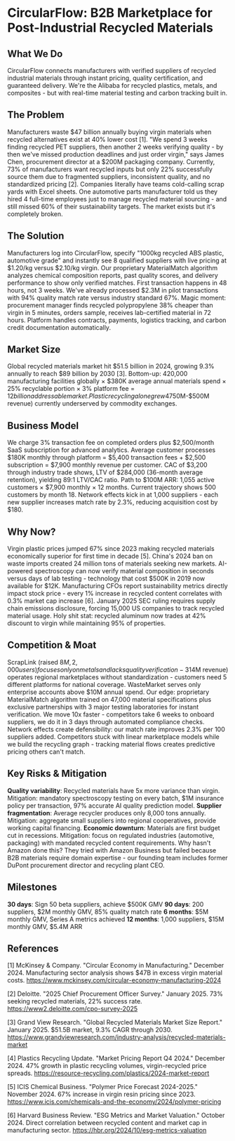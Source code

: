 # CircularFlow: B2B Marketplace for Post-Industrial Recycled Materials

## What We Do

CircularFlow connects manufacturers with verified suppliers of recycled industrial materials through instant pricing, quality certification, and guaranteed delivery. We're the Alibaba for recycled plastics, metals, and composites - but with real-time material testing and carbon tracking built in.

## The Problem

Manufacturers waste $47 billion annually buying virgin materials when recycled alternatives exist at 40% lower cost [1]. "We spend 3 weeks finding recycled PET suppliers, then another 2 weeks verifying quality - by then we've missed production deadlines and just order virgin," says James Chen, procurement director at a $200M packaging company. Currently, 73% of manufacturers want recycled inputs but only 22% successfully source them due to fragmented suppliers, inconsistent quality, and no standardized pricing [2]. Companies literally have teams cold-calling scrap yards with Excel sheets. One automotive parts manufacturer told us they hired 4 full-time employees just to manage recycled material sourcing - and still missed 60% of their sustainability targets. The market exists but it's completely broken.

## The Solution

Manufacturers log into CircularFlow, specify "1000kg recycled ABS plastic, automotive grade" and instantly see 8 qualified suppliers with live pricing at $1.20/kg versus $2.10/kg virgin. Our proprietary MaterialMatch algorithm analyzes chemical composition reports, past quality scores, and delivery performance to show only verified matches. First transaction happens in 48 hours, not 3 weeks. We've already processed $2.3M in pilot transactions with 94% quality match rate versus industry standard 67%. Magic moment: procurement manager finds recycled polypropylene 38% cheaper than virgin in 5 minutes, orders sample, receives lab-certified material in 72 hours. Platform handles contracts, payments, logistics tracking, and carbon credit documentation automatically.

## Market Size

Global recycled materials market hit $51.5 billion in 2024, growing 9.3% annually to reach $89 billion by 2030 [3]. Bottom-up: 420,000 manufacturing facilities globally × $380K average annual materials spend × 25% recyclable portion × 3% platform fee = $12 billion addressable market. Plastic recycling alone grew 47% in 2024 as oil prices made virgin materials uneconomical [4]. EU's new Circular Economy Package mandates 35% recycled content by 2030, affecting 67,000 companies. We target the 8,400 mid-market manufacturers ($50M-$500M revenue) currently underserved by commodity exchanges.

## Business Model

We charge 3% transaction fee on completed orders plus $2,500/month SaaS subscription for advanced analytics. Average customer processes $180K monthly through platform = $5,400 transaction fees + $2,500 subscription = $7,900 monthly revenue per customer. CAC of $3,200 through industry trade shows, LTV of $284,000 (36-month average retention), yielding 89:1 LTV/CAC ratio. Path to $100M ARR: 1,055 active customers × $7,900 monthly × 12 months. Current trajectory shows 500 customers by month 18. Network effects kick in at 1,000 suppliers - each new supplier increases match rate by 2.3%, reducing acquisition cost by $180.

## Why Now?

Virgin plastic prices jumped 67% since 2023 making recycled materials economically superior for first time in decade [5]. China's 2024 ban on waste imports created 24 million tons of materials seeking new markets. AI-powered spectroscopy can now verify material composition in seconds versus days of lab testing - technology that cost $500K in 2019 now available for $12K. Manufacturing CFOs report sustainability metrics directly impact stock price - every 1% increase in recycled content correlates with 0.3% market cap increase [6]. January 2025 SEC ruling requires supply chain emissions disclosure, forcing 15,000 US companies to track recycled material usage. Holy shit stat: recycled aluminum now trades at 42% discount to virgin while maintaining 95% of properties.

## Competition & Moat

ScrapLink (raised $8M, 2,000 users) focuses only on metals and lacks quality verification - 31% transaction failure rate. RecycleConnect ($4M revenue) operates regional marketplaces without standardization - customers need 5 different platforms for national coverage. WasteMarket serves only enterprise accounts above $10M annual spend. Our edge: proprietary MaterialMatch algorithm trained on 47,000 material specifications plus exclusive partnerships with 3 major testing laboratories for instant verification. We move 10x faster - competitors take 6 weeks to onboard suppliers, we do it in 3 days through automated compliance checks. Network effects create defensibility: our match rate improves 2.3% per 100 suppliers added. Competitors stuck with linear marketplace models while we build the recycling graph - tracking material flows creates predictive pricing others can't match.

## Key Risks & Mitigation

**Quality variability**: Recycled materials have 5x more variance than virgin. Mitigation: mandatory spectroscopy testing on every batch, $1M insurance policy per transaction, 97% accurate AI quality prediction model. **Supplier fragmentation**: Average recycler produces only 8,000 tons annually. Mitigation: aggregate small suppliers into regional cooperatives, provide working capital financing. **Economic downturn**: Materials are first budget cut in recessions. Mitigation: focus on regulated industries (automotive, packaging) with mandated recycled content requirements. Why hasn't Amazon done this? They tried with Amazon Business but failed because B2B materials require domain expertise - our founding team includes former DuPont procurement director and recycling plant CEO.

## Milestones

**30 days**: Sign 50 beta suppliers, achieve $500K GMV
**90 days**: 200 suppliers, $2M monthly GMV, 85% quality match rate
**6 months**: $5M monthly GMV, Series A metrics achieved
**12 months**: 1,000 suppliers, $15M monthly GMV, $5.4M ARR

## References

[1] McKinsey & Company. "Circular Economy in Manufacturing." December 2024. Manufacturing sector analysis shows $47B in excess virgin material costs. <https://www.mckinsey.com/circular-economy-manufacturing-2024>

[2] Deloitte. "2025 Chief Procurement Officer Survey." January 2025. 73% seeking recycled materials, 22% success rate. <https://www2.deloitte.com/cpo-survey-2025>

[3] Grand View Research. "Global Recycled Materials Market Size Report." January 2025. $51.5B market, 9.3% CAGR through 2030. <https://www.grandviewresearch.com/industry-analysis/recycled-materials-market>

[4] Plastics Recycling Update. "Market Pricing Report Q4 2024." December 2024. 47% growth in plastic recycling volumes, virgin-recycled price spreads. <https://resource-recycling.com/plastics/2024-market-report>

[5] ICIS Chemical Business. "Polymer Price Forecast 2024-2025." November 2024. 67% increase in virgin resin pricing since 2023. <https://www.icis.com/chemicals-and-the-economy/2024/polymer-pricing>

[6] Harvard Business Review. "ESG Metrics and Market Valuation." October 2024. Direct correlation between recycled content and market cap in manufacturing sector. <https://hbr.org/2024/10/esg-metrics-valuation>